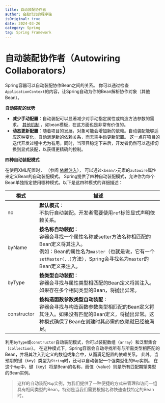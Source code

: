 ```yaml
---
title: 自动装配协作者
author: 会敲代码的程序猿
isOriginal: true
date: 2024-03-26
category: Spring
tag: Spring Framework
---
```


# 自动装配协作者（Autowiring Collaborators）

Spring容器可以自动装配协作Bean之间的关系。
你可以通过检查`ApplicationContext`的内容，让Spring自动为你的Bean解析协作对象（其他Bean）。

**自动装配的优势**

* **减少手动配置**：自动装配可以显著减少对手动指定属性或构造方法参数的需求。
  [其他机制](https://docs.spring.io/spring-framework/reference/core/beans/child-bean-definitions.html)
  ，如bean模板，在这方面也是非常有价值的。
* **动态更新配置**：随着项目的发展，对象可能会增加新的依赖。自动装配能够适应这种变化，自动满足新的依赖关系，而无需手动更新配置。
  这一点在项目的迭代开发过程中尤为有用。同时，当项目稳定下来后，开发者仍然可以选择切换到显式装配，以获得更精确的控制。

**四种自动装配模式**

在使用XML配置时，
（参阅 [依赖注入](https://docs.spring.io/spring-framework/reference/core/beans/dependencies/factory-collaborators.html)），
可以通过`<bean/>`元素的`autowire`属性来定义Bean的自动装配模式。
Spring提供了四种自动装配模式，允许你为每个Bean单独指定使用哪种模式。以下是这四种模式的详细描述：

| 模式          | 描述                                                                                                                                           |
|-------------|----------------------------------------------------------------------------------------------------------------------------------------------|
| no          | **默认模式**：<br />不执行自动装配。开发者需要使用`ref`标签显式声明依赖关系。                                                                                               |
| byName      | **按名称自动装配**：<br />容器会寻找一个属性名称或setter方法名称相匹配的Bean定义将其注入。<br />例如：Bean的属性名为`master`（也就是说，它有一个`setMaster(..)`方法），Spring会寻找名为`master`的Bean定义来注入。 |                    
| byType      | **按类型自动装配**：<br />容器会寻找与属性类型相匹配的Bean定义将其注入。如果存在多个相同类型的Bean，将抛出异常。                                                                            |                                                                                
| constructor | **按构造函数参数类型自动装配**：<br />容器会寻找与构造函数参数类型相匹配的Bean定义将其注入。如果没有匹配的Bean定义，将抛出异常。这种模式确保了Bean在创建时其必需的依赖就已经被满足。                                        |

利用`byType`或`constructor`自动装配模式，你可以装配数组（`array`）和泛型集合（`collection`）。
在这种模式下，Spring容器会自动寻找所有与所需类型相匹配的Bean，并将其注入到定义的数组或集合中，从而满足配置的依赖关系。
此外，当预期的键（key）类型为`String`时，还可以自动装配一个强类型化的`Map`实例。
在这个`Map`中，键（key）将是Bean的名称，而值（value）则是所有匹配期望类型的Bean实例。

> 这样的自动装配`Map`实例，为我们提供了一种便捷的方式来管理和访问一组具有相同类型的Bean，特别是当我们需要根据名称快速查找特定的Bean时。


